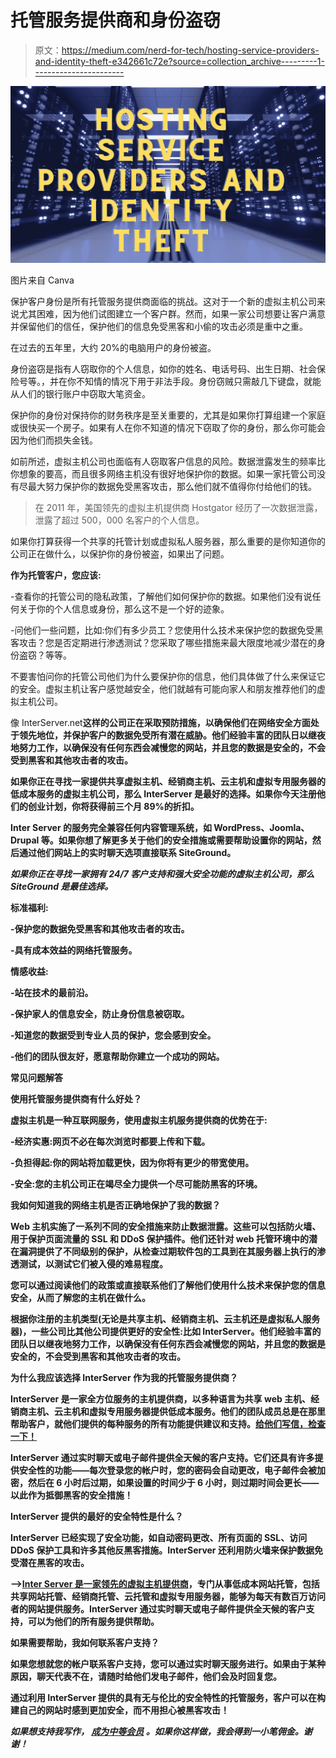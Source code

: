 # 托管服务提供商和身份盗窃

> 原文：<https://medium.com/nerd-for-tech/hosting-service-providers-and-identity-theft-e342661c72e?source=collection_archive---------1----------------------->

![](img/3ec18e83bc91598cb9db862dccba2d95.png)

图片来自 Canva

保护客户身份是所有托管服务提供商面临的挑战。这对于一个新的虚拟主机公司来说尤其困难，因为他们试图建立一个客户群。然而，如果一家公司想要让客户满意并保留他们的信任，保护他们的信息免受黑客和小偷的攻击必须是重中之重。

在过去的五年里，大约 20%的电脑用户的身份被盗。

身份盗窃是指有人窃取你的个人信息，如你的姓名、电话号码、出生日期、社会保险号等。，并在你不知情的情况下用于非法手段。身份窃贼只需敲几下键盘，就能从人们的银行账户中窃取大笔资金。

保护你的身份对保持你的财务秩序是至关重要的，尤其是如果你打算组建一个家庭或很快买一个房子。如果有人在你不知道的情况下窃取了你的身份，那么你可能会因为他们而损失金钱。

如前所述，虚拟主机公司也面临有人窃取客户信息的风险。数据泄露发生的频率比你想象的要高，而且很多网络主机没有很好地保护你的数据。如果一家托管公司没有尽最大努力保护你的数据免受黑客攻击，那么他们就不值得你付给他们的钱。

> 在 2011 年，美国领先的虚拟主机提供商 Hostgator 经历了一次数据泄露，泄露了超过 500，000 名客户的个人信息。

如果你打算获得一个共享的托管计划或虚拟私人服务器，那么重要的是你知道你的公司正在做什么，以保护你的身份被盗，如果出了问题。

**作为托管客户，您应该:**

-查看你的托管公司的隐私政策，了解他们如何保护你的数据。如果他们没有说任何关于你的个人信息或身份，那么这不是一个好的迹象。

-问他们一些问题，比如:你们有多少员工？您使用什么技术来保护您的数据免受黑客攻击？您是否定期进行渗透测试？您采取了哪些措施来最大限度地减少潜在的身份盗窃？等等。

不要害怕问你的托管公司他们为什么要保护你的信息，他们具体做了什么来保证它的安全。虚拟主机让客户感觉越安全，他们就越有可能向家人和朋友推荐他们的虚拟主机公司。

像 InterServer.net**这样的公司正在采取预防措施，以确保他们在网络安全方面处于领先地位，并保护客户的数据免受所有潜在威胁。他们经验丰富的团队日以继夜地努力工作，以确保没有任何东西会减慢您的网站，并且您的数据是安全的，不会受到黑客和其他攻击者的攻击。**

**如果你正在寻找一家提供共享虚拟主机、经销商主机、云主机和虚拟专用服务器的低成本服务的虚拟主机公司，那么 InterServer 是最好的选择。如果你今天注册他们的创业计划，你将获得前三个月 89%的折扣。**

**Inter Server 的服务完全兼容任何内容管理系统，如 WordPress、Joomla、Drupal 等。如果你想了解更多关于他们的安全措施或需要帮助设置你的网站，然后通过他们网站上的实时聊天选项直接联系 SiteGround。**

***如果你正在寻找一家拥有 24/7 客户支持和强大安全功能的虚拟主机公司，那么 SiteGround 是最佳选择。***

****标准福利:****

**-保护您的数据免受黑客和其他攻击者的攻击。**

**-具有成本效益的网络托管服务。**

****情感收益:****

**-站在技术的最前沿。**

**-保护家人的信息安全，防止身份信息被窃取。**

**-知道您的数据受到专业人员的保护，您会感到安全。**

**-他们的团队很友好，愿意帮助你建立一个成功的网站。**

****常见问题解答****

****使用托管服务提供商有什么好处？****

**虚拟主机是一种互联网服务，使用虚拟主机服务提供商的优势在于:**

**-经济实惠:网页不必在每次浏览时都要上传和下载。**

**-负担得起:你的网站将加载更快，因为你将有更少的带宽使用。**

**-安全:您的主机公司正在竭尽全力提供一个尽可能防黑客的环境。**

****我如何知道我的网络主机是否正确地保护了我的数据？****

**Web 主机实施了一系列不同的安全措施来防止数据泄露。这些可以包括防火墙、用于保护页面流量的 SSL 和 DDoS 保护插件。他们还针对 web 托管环境中的潜在漏洞提供了不同级别的保护，从检查过期软件包的工具到在其服务器上执行的渗透测试，以测试它们被入侵的难易程度。**

**您可以通过阅读他们的政策或直接联系他们了解他们使用什么技术来保护您的信息安全，从而了解您的主机在做什么。**

**根据你注册的主机类型(无论是共享主机、经销商主机、云主机还是虚拟私人服务器)，一些公司比其他公司提供更好的安全性:比如 InterServer。他们经验丰富的团队日以继夜地努力工作，以确保没有任何东西会减慢您的网站，并且您的数据是安全的，不会受到黑客和其他攻击者的攻击。**

**为什么我应该选择 InterServer 作为我的托管服务提供商？**

**InterServer 是一家全方位服务的主机提供商，以多种语言为共享 web 主机、经销商主机、云主机和虚拟专用服务器提供低成本服务。他们的团队成员总是在那里帮助客户，就他们提供的每种服务的所有功能提供建议和支持。[给他们写信，检查一下！](https://bit.ly/3yQIfJx)**

**InterServer 通过实时聊天或电子邮件提供全天候的客户支持。它们还具有许多提供安全性的功能——每次登录您的帐户时，您的密码会自动更改，电子邮件会被加密，然后在 6 小时后过期，如果设置的时间少于 6 小时，则过期时间会更长——以此作为抵御黑客的安全措施！**

****InterServer 提供的最好的安全特性是什么？****

**InterServer 已经实现了安全功能，如自动密码更改、所有页面的 SSL、访问 DDoS 保护工具和许多其他反黑客措施。InterServer 还利用防火墙来保护数据免受潜在黑客的攻击。**

**-->[Inter Server 是一家领先的虚拟主机提供商](https://bit.ly/3yQIfJx)，专门从事低成本网站托管，包括共享网站托管、经销商托管、云托管和虚拟专用服务器，能够为每天有数百万访问者的网站提供服务。InterServer 通过实时聊天或电子邮件提供全天候的客户支持，可以为他们的所有服务提供帮助。**

****如果需要帮助，我如何联系客户支持？****

**如果您想就您的帐户联系客户支持，您可以通过实时聊天服务进行。如果由于某种原因，聊天代表不在，请随时给他们发电子邮件，他们会及时回复您。**

**通过利用 InterServer 提供的具有无与伦比的安全特性的托管服务，客户可以在构建自己的网站时感到更加安全，而不用担心被黑客攻击！**

*****如果想支持我写作，*** [***成为中等会员***](https://jamesjdavis.medium.com/membership) ***。如果你这样做，我会得到一小笔佣金。谢谢！*****